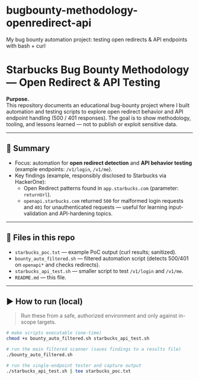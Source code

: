 # bugbounty-methodology-openredirect-api
My bug bounty automation project: testing open redirects &amp; API endpoints with bash + curl

# Starbucks Bug Bounty Methodology — Open Redirect & API Testing

**Purpose.**  
This repository documents an educational bug-bounty project where I built automation and testing scripts to explore open redirect behavior and API endpoint handling (500 / 401 responses). The goal is to show methodology, tooling, and lessons learned — not to publish or exploit sensitive data.

---

## 🔎 Summary
- Focus: automation for **open redirect detection** and **API behavior testing** (example endpoints: `/v1/login`, `/v1/me`).
- Key findings (example, responsibly disclosed to Starbucks via HackerOne):  
  - Open Redirect patterns found in `app.starbucks.com` (parameter: `returnUrl`).  
  - `openapi.starbucks.com` returned `500` for malformed login requests and `401` for unauthenticated requests — useful for learning input-validation and API-hardening topics.

---

## 📁 Files in this repo
- `starbucks_poc.txt` — example PoC output (curl results; sanitized).  
- `bounty_auto_filtered.sh` — filtered automation script (detects 500/401 on `openapi*` and checks redirects).  
- `starbucks_api_test.sh` — smaller script to test `/v1/login` and `/v1/me`.  
- `README.md` — this file.

---

## ▶️ How to run (local)
> Run these from a safe, authorized environment and only against in-scope targets.

```bash
# make scripts executable (one-time)
chmod +x bounty_auto_filtered.sh starbucks_api_test.sh

# run the main filtered scanner (saves findings to a results file)
./bounty_auto_filtered.sh

# run the single-endpoint tester and capture output
./starbucks_api_test.sh | tee starbucks_poc.txt

